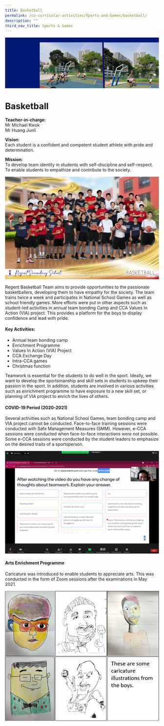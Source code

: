 ```yaml
---
title: Basketball
permalink: /co-curricular-activities/Sports-and-Games/basketball/
description: ""
third_nav_title: Sports & Games
---
```

![](/images/Basketball-bannerv2-scaled.jpg)

Basketball
==========

**Teacher-in-charge:**  
Mr Michael Kwok  
Mr Huang Junli

**Vision**:  
Each student is a confident and competent student athlete with pride and determination.

**Mission**:  
To develop team identity in students with self-discipline and self-respect. To enable students to empathize and contribute to the society.

![](/images/Basketball-Fun-scaled.jpg)

Regent Basketball Team aims to provide opportunities to the passionate basketballers, developing them to have empathy for the society. The team trains twice a week and participates in National School Games as well as school friendly games. More efforts were put in other aspects such as student-led activities in annual team bonding Camp and CCA Values In Action (VIA) project. This provides a platform for the boys to display confidence and lead with pride.

#### **Key Activities:**

*   Annual team bonding camp
*   Enrichment Programme
*   Values In Action (VIA) Project
*   CCA Exchange Day
*   Intra-CCA games
*   Christmas function

Teamwork is essential for the students to do well in the sport. Ideally, we want to develop the sportsmanship and skill sets in students to upkeep their passion in the sport. In addition, students are involved in various activities such as enrichment programme to have exposure to a new skill set, or planning of VIA project to enrich the lives of others.

#### COVID-19 Period (2020-2021)

Several activities such as National School Games, team bonding camp and VIA project cannot be conducted. Face-to-face training sessions were conducted with Safe Management Measures (SMM). However, e-CCA sessions were conducted when face-to-face interactions were not possible. Some e-CCA sessions were conducted by the student leaders to emphasize on the desired traits of a sportsperson.

![](/images/bbcovid.png)

#### Arts Enrichment Programme

Caricature was introduced to enable students to appreciate arts. This was conducted in the form of Zoom sessions after the examinations in May 2021.

![](/images/bbarts.png)
